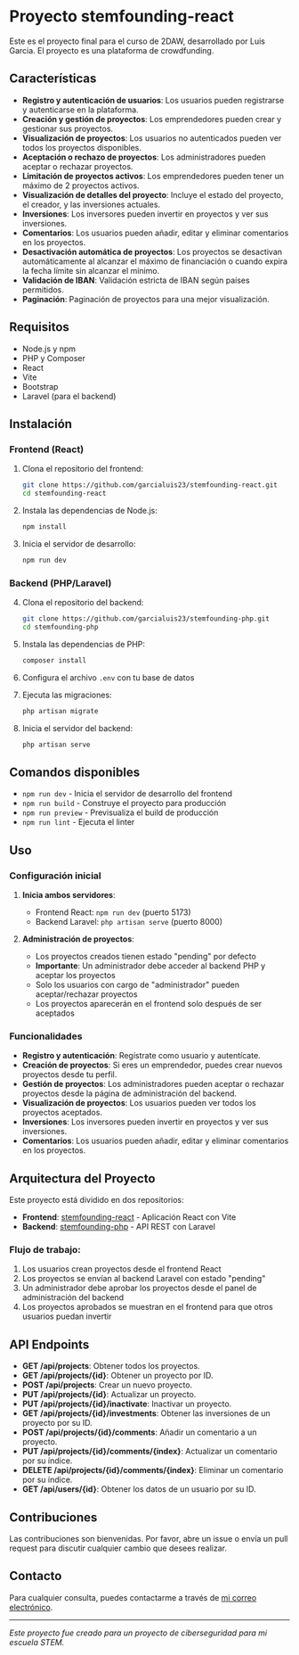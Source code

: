 # Proyecto stemfounding-react

Este es el proyecto final para el curso de 2DAW, desarrollado por Luis Garcia. El proyecto es una plataforma de crowdfunding.

## Características

- **Registro y autenticación de usuarios**: Los usuarios pueden registrarse y autenticarse en la plataforma.
- **Creación y gestión de proyectos**: Los emprendedores pueden crear y gestionar sus proyectos.
- **Visualización de proyectos**: Los usuarios no autenticados pueden ver todos los proyectos disponibles.
- **Aceptación o rechazo de proyectos**: Los administradores pueden aceptar o rechazar proyectos.
- **Limitación de proyectos activos**: Los emprendedores pueden tener un máximo de 2 proyectos activos.
- **Visualización de detalles del proyecto**: Incluye el estado del proyecto, el creador, y las inversiones actuales.
- **Inversiones**: Los inversores pueden invertir en proyectos y ver sus inversiones.
- **Comentarios**: Los usuarios pueden añadir, editar y eliminar comentarios en los proyectos.
- **Desactivación automática de proyectos**: Los proyectos se desactivan automáticamente al alcanzar el máximo de financiación o cuando expira la fecha límite sin alcanzar el mínimo.
- **Validación de IBAN**: Validación estricta de IBAN según países permitidos.
- **Paginación**: Paginación de proyectos para una mejor visualización.

## Requisitos

- Node.js y npm
- PHP y Composer
- React
- Vite
- Bootstrap
- Laravel (para el backend)

## Instalación

### Frontend (React)

1. Clona el repositorio del frontend:
   ```bash
   git clone https://github.com/garcialuis23/stemfounding-react.git
   cd stemfounding-react
   ```

2. Instala las dependencias de Node.js:
   ```bash
   npm install
   ```

3. Inicia el servidor de desarrollo:
   ```bash
   npm run dev
   ```

### Backend (PHP/Laravel)

4. Clona el repositorio del backend:
   ```bash
   git clone https://github.com/garcialuis23/stemfounding-php.git
   cd stemfounding-php
   ```

5. Instala las dependencias de PHP:
   ```bash
   composer install
   ```

6. Configura el archivo `.env` con tu base de datos

7. Ejecuta las migraciones:
   ```bash
   php artisan migrate
   ```

8. Inicia el servidor del backend:
   ```bash
   php artisan serve
   ```

## Comandos disponibles

- `npm run dev` - Inicia el servidor de desarrollo del frontend
- `npm run build` - Construye el proyecto para producción
- `npm run preview` - Previsualiza el build de producción
- `npm run lint` - Ejecuta el linter

## Uso

### Configuración inicial

1. **Inicia ambos servidores**:
   - Frontend React: `npm run dev` (puerto 5173)
   - Backend Laravel: `php artisan serve` (puerto 8000)

2. **Administración de proyectos**:
   - Los proyectos creados tienen estado "pending" por defecto
   - **Importante**: Un administrador debe acceder al backend PHP y aceptar los proyectos
   - Solo los usuarios con cargo de "administrador" pueden aceptar/rechazar proyectos
   - Los proyectos aparecerán en el frontend solo después de ser aceptados

### Funcionalidades

- **Registro y autenticación**: Regístrate como usuario y autentícate.
- **Creación de proyectos**: Si eres un emprendedor, puedes crear nuevos proyectos desde tu perfil.
- **Gestión de proyectos**: Los administradores pueden aceptar o rechazar proyectos desde la página de administración del backend.
- **Visualización de proyectos**: Los usuarios pueden ver todos los proyectos aceptados.
- **Inversiones**: Los inversores pueden invertir en proyectos y ver sus inversiones.
- **Comentarios**: Los usuarios pueden añadir, editar y eliminar comentarios en los proyectos.

## Arquitectura del Proyecto

Este proyecto está dividido en dos repositorios:

- **Frontend**: [stemfounding-react](https://github.com/garcialuis23/stemfounding-react) - Aplicación React con Vite
- **Backend**: [stemfounding-php](https://github.com/garcialuis23/stemfounding-php) - API REST con Laravel

### Flujo de trabajo:

1. Los usuarios crean proyectos desde el frontend React
2. Los proyectos se envían al backend Laravel con estado "pending"
3. Un administrador debe aprobar los proyectos desde el panel de administración del backend
4. Los proyectos aprobados se muestran en el frontend para que otros usuarios puedan invertir

## API Endpoints

- **GET /api/projects**: Obtener todos los proyectos.
- **GET /api/projects/{id}**: Obtener un proyecto por ID.
- **POST /api/projects**: Crear un nuevo proyecto.
- **PUT /api/projects/{id}**: Actualizar un proyecto.
- **PUT /api/projects/{id}/inactivate**: Inactivar un proyecto.
- **GET /api/projects/{id}/investments**: Obtener las inversiones de un proyecto por su ID.
- **POST /api/projects/{id}/comments**: Añadir un comentario a un proyecto.
- **PUT /api/projects/{id}/comments/{index}**: Actualizar un comentario por su índice.
- **DELETE /api/projects/{id}/comments/{index}**: Eliminar un comentario por su índice.
- **GET /api/users/{id}**: Obtener los datos de un usuario por su ID.

## Contribuciones

Las contribuciones son bienvenidas. Por favor, abre un issue o envía un pull request para discutir cualquier cambio que desees realizar.

## Contacto

Para cualquier consulta, puedes contactarme a través de [mi correo electrónico](mailto:garciadiazluis23@gmail.com).

---

*Este proyecto fue creado para un proyecto de ciberseguridad para mi escuela STEM.*
